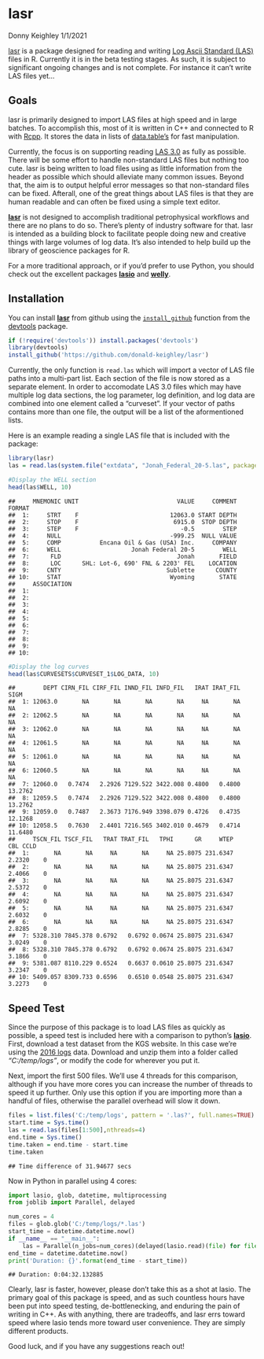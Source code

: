 lasr
================
Donny Keighley
1/1/2021

[lasr](https://github.com/donald-keighley/lasr) is a package designed
for reading and writing [Log Ascii Standard
(LAS)](https://www.cwls.org/products/) files in R. Currently it is in
the beta testing stages. As such, it is subject to significant ongoing
changes and is not complete. For instance it can’t write LAS files yet…

Goals
-----

lasr is primarily designed to import LAS files at high speed and in
large batches. To accomplish this, most of it is written in C++ and
connected to R with [Rcpp](http://www.rcpp.org/). It stores the data in
lists of [data.table’s](https://rdatatable.gitlab.io/data.table/) for
fast manipulation.

Currently, the focus is on supporting reading [LAS
3.0](https://www.cwls.org/wp-content/uploads/2014/09/LAS_3_File_Structure.pdf)
as fully as possible. There will be some effort to handle non-standard
LAS files but nothing too cute. lasr is being written to load files
using as little information from the header as possible which should
alleviate many common issues. Beyond that, the aim is to output helpful
error messages so that non-standard files can be fixed. Afterall, one of
the great things about LAS files is that they are human readable and can
often be fixed using a simple text editor.

[**lasr**](https://github.com/donald-keighley/lasr) is not designed to
accomplish traditional petrophysical workflows and there are no plans to
do so. There’s plenty of industry software for that. lasr is intended as
a building block to facilitate people doing new and creative things with
large volumes of log data. It’s also intended to help build up the
library of geoscience packages for R.

For a more traditional approach, or if you’d prefer to use Python, you
should check out the excellent packages
[**lasio**](https://lasio.readthedocs.io/en/latest/index.html) and
[**welly**](https://welly.readthedocs.io/en/latest/api/welly.html).

Installation
------------

You can install [**lasr**](https://github.com/donald-keighley/lasr) from
github using the
[`install_github`](https://www.rdocumentation.org/packages/devtools/versions/1.13.6/topics/install_github)
function from the [devtools](https://devtools.r-lib.org/) package.

``` r
if (!require('devtools')) install.packages('devtools')
library(devtools)
install_github('https://github.com/donald-keighley/lasr')
```

Currently, the only function is `read.las` which will import a vector of
LAS file paths into a multi-part list. Each section of the file is now
stored as a separate element. In order to accomodate LAS 3.0 files which
may have multiple log data sections, the log parameter, log definition,
and log data are combined into one element called a “curveset”. If your
vector of paths contains more than one file, the output will be a list
of the aformentioned lists.

Here is an example reading a single LAS file that is included with the
package:

``` r
library(lasr)
las = read.las(system.file("extdata", "Jonah_Federal_20-5.las", package = "lasr"))

#Display the WELL section
head(las$WELL, 10)
```

    ##     MNEMONIC UNIT                            VALUE     COMMENT FORMAT
    ##  1:     STRT    F                          12063.0 START DEPTH       
    ##  2:     STOP    F                           6915.0  STOP DEPTH       
    ##  3:     STEP    F                             -0.5        STEP       
    ##  4:     NULL                               -999.25  NULL VALUE       
    ##  5:     COMP           Encana Oil & Gas (USA) Inc.     COMPANY       
    ##  6:     WELL                    Jonah Federal 20-5        WELL       
    ##  7:      FLD                                 Jonah       FIELD       
    ##  8:      LOC      SHL: Lot-6, 690' FNL & 2203' FEL    LOCATION       
    ##  9:     CNTY                              Sublette      COUNTY       
    ## 10:     STAT                               Wyoming       STATE       
    ##     ASSOCIATION
    ##  1:            
    ##  2:            
    ##  3:            
    ##  4:            
    ##  5:            
    ##  6:            
    ##  7:            
    ##  8:            
    ##  9:            
    ## 10:

``` r
#Display the log curves
head(las$CURVESETS$CURVESET_1$LOG_DATA, 10)
```

    ##        DEPT CIRN_FIL CIRF_FIL INND_FIL INFD_FIL   IRAT IRAT_FIL    SIGM
    ##  1: 12063.0       NA       NA       NA       NA     NA       NA      NA
    ##  2: 12062.5       NA       NA       NA       NA     NA       NA      NA
    ##  3: 12062.0       NA       NA       NA       NA     NA       NA      NA
    ##  4: 12061.5       NA       NA       NA       NA     NA       NA      NA
    ##  5: 12061.0       NA       NA       NA       NA     NA       NA      NA
    ##  6: 12060.5       NA       NA       NA       NA     NA       NA      NA
    ##  7: 12060.0   0.7474   2.2926 7129.522 3422.008 0.4800   0.4800 13.2762
    ##  8: 12059.5   0.7474   2.2926 7129.522 3422.008 0.4800   0.4800 13.2762
    ##  9: 12059.0   0.7487   2.3673 7176.949 3398.079 0.4726   0.4735 12.1268
    ## 10: 12058.5   0.7630   2.4401 7216.565 3402.010 0.4679   0.4714 11.6480
    ##     TSCN_FIL TSCF_FIL   TRAT TRAT_FIL   TPHI      GR     WTEP    CBL CCLD
    ##  1:       NA       NA     NA       NA     NA 25.8075 231.6347 2.2320    0
    ##  2:       NA       NA     NA       NA     NA 25.8075 231.6347 2.4066    0
    ##  3:       NA       NA     NA       NA     NA 25.8075 231.6347 2.5372    0
    ##  4:       NA       NA     NA       NA     NA 25.8075 231.6347 2.6092    0
    ##  5:       NA       NA     NA       NA     NA 25.8075 231.6347 2.6032    0
    ##  6:       NA       NA     NA       NA     NA 25.8075 231.6347 2.8285    0
    ##  7: 5328.310 7845.378 0.6792   0.6792 0.0674 25.8075 231.6347 3.0249    0
    ##  8: 5328.310 7845.378 0.6792   0.6792 0.0674 25.8075 231.6347 3.1866    0
    ##  9: 5381.087 8110.229 0.6524   0.6637 0.0610 25.8075 231.6347 3.2347    0
    ## 10: 5409.057 8309.733 0.6596   0.6510 0.0548 25.8075 231.6347 3.2273    0

Speed Test
----------

Since the purpose of this package is to load LAS files as quickly as
possible, a speed test is included here with a comparison to python’s
[**lasio**](https://lasio.readthedocs.io/en/latest/index.html). First,
download a test dataset from the KGS website. In this case we’re using
the [2016 logs](http://www.kgs.ku.edu/PRS/Scans/Log_Summary/2016.zip)
data. Download and unzip them into a folder called *“C:/temp/logs”*, or
modify the code for wherever you put it.

Next, import the first 500 files. We’ll use 4 threads for this
comparison, although if you have more cores you can increase the number
of threads to speed it up further. Only use this option if you are
importing more than a handful of files, otherwise the parallel overhead
will slow it down.

``` r
files = list.files('C:/temp/logs', pattern = '.las?', full.names=TRUE)
start.time = Sys.time()
las = read.las(files[1:500],nthreads=4)
end.time = Sys.time()
time.taken = end.time - start.time
time.taken
```

    ## Time difference of 31.94677 secs

Now in Python in parallel using 4 cores:

``` python
import lasio, glob, datetime, multiprocessing
from joblib import Parallel, delayed

num_cores = 4
files = glob.glob('C:/temp/logs/*.las')
start_time = datetime.datetime.now()
if __name__ == "__main__":
    las = Parallel(n_jobs=num_cores)(delayed(lasio.read)(file) for file in files[0:499])
end_time = datetime.datetime.now()
print('Duration: {}'.format(end_time - start_time))
```

    ## Duration: 0:04:32.132885

Clearly, lasr is faster, however, please don’t take this as a shot at
lasio. The primary goal of this package is speed, and as such countless
hours have been put into speed testing, de-bottlenecking, and enduring
the pain of writing in C++. As with anything, there are tradeoffs, and
lasr errs toward speed where lasio tends more toward user convenience.
They are simply different products.

Good luck, and if you have any suggestions reach out!
